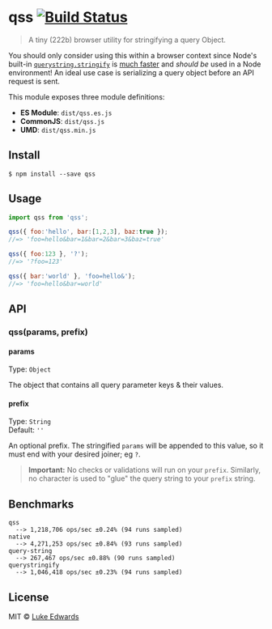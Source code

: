 # qss [![Build Status](https://travis-ci.org/lukeed/qss.svg?branch=master)](https://travis-ci.org/lukeed/qss)

> A tiny (222b) browser utility for stringifying a query Object.

You should only consider using this within a browser context since Node's built-in [`querystring.stringify`](https://nodejs.org/api/querystring.html#querystring_querystring_stringify_obj_sep_eq_options) is [much faster](#benchmarks) and _should be_ used in a Node environment! An ideal use case is serializing a query object before an API request is sent.

This module exposes three module definitions:

* **ES Module**: `dist/qss.es.js`
* **CommonJS**: `dist/qss.js`
* **UMD**: `dist/qss.min.js`


## Install

```
$ npm install --save qss
```


## Usage

```js
import qss from 'qss';

qss({ foo:'hello', bar:[1,2,3], baz:true });
//=> 'foo=hello&bar=1&bar=2&bar=3&baz=true'

qss({ foo:123 }, '?');
//=> '?foo=123'

qss({ bar:'world' }, 'foo=hello&');
//=> 'foo=hello&bar=world'
```


## API

### qss(params, prefix)

#### params
Type: `Object`

The object that contains all query parameter keys & their values.

#### prefix
Type: `String`<br>
Default: `''`

An optional prefix. The stringified `params` will be appended to this value, so it must end with your desired joiner; eg `?`.

> **Important:** No checks or validations will run on your `prefix`. Similarly, no character is used to "glue" the query string to your `prefix` string.


## Benchmarks

```
qss
  --> 1,218,706 ops/sec ±0.24% (94 runs sampled)
native
  --> 4,271,253 ops/sec ±0.84% (93 runs sampled)
query-string
  --> 267,467 ops/sec ±0.88% (90 runs sampled)
querystringify
  --> 1,046,418 ops/sec ±0.23% (94 runs sampled)
```

## License

MIT © [Luke Edwards](https://lukeed.com)
